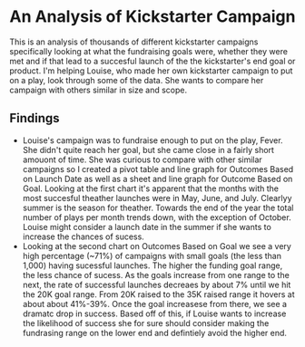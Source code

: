 # An Analysis of Kickstarter Campaign
This is an analysis of thousands of different kickstarter campaigns specifically looking at what the fundraising goals were, whether they were met and if that lead to a succesful launch of the the kickstarter's end goal or product. I'm helping Louise, who made her own kickstarter campaign to put on a play, look through some of the data. She wants to compare her campaign with others similar in size and scope. 
## Findings
* Louise's campaign was to fundraise enough to put on the play, Fever. She didn't quite reach her goal, but she came close in a fairly short amouont of time. She was curious to compare with other similar campaigns so I created a pivot table and line graph for Outcomes Based on Launch Date as well as a sheet and line graph for Outcome Based on Goal. Looking at the first chart it's apparent that the months with the most succesful theather launches were in May, June, and July. Clearlyy summer is the season for theather. Towards the end of the year the total number of plays per month trends down, with the exception of October. Louise might consider a launch date in the summer if she wants to increase the chances of sucess. 
* Looking at the second chart on Outcomes Based on Goal we see a very high percentage (~71%) of campaigns with small goals (the less than 1,000) having sucessful launches. The higher the funding goal range, the less chance of sucess. As the goals increase from one range to the next, the rate of successful launches decreaes by about 7% until we hit the 20K goal range. From 20K raised to the 35K raised range it hovers at about about 41%-39%. Once the goal increasese from there, we see a dramatc drop in success. Based off of this, if Louise wants to increase the likelihood of success she for sure should consider making the fundrasing range on the lower end and defintiely avoid the higher end.

